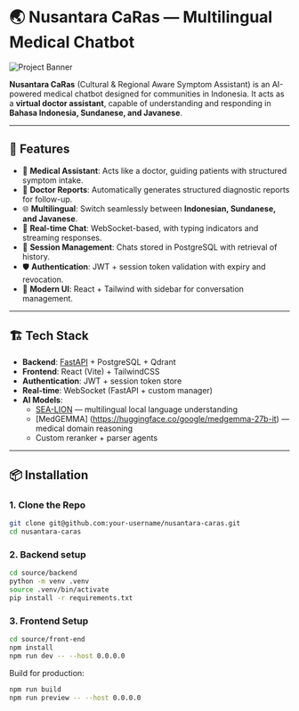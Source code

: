 # 🌏 Nusantara CaRas — Multilingual Medical Chatbot

![Project Banner](./assets/caras_logo.png)


**Nusantara CaRas** (Cultural & Regional Aware Symptom Assistant) is an AI-powered medical chatbot designed for communities in Indonesia.
It acts as a **virtual doctor assistant**, capable of understanding and responding in **Bahasa Indonesia, Sundanese, and Javanese**.

---

## 🚀 Features

- 🤖 **Medical Assistant**: Acts like a doctor, guiding patients with structured symptom intake.
- 🏥 **Doctor Reports**: Automatically generates structured diagnostic reports for follow-up.
- 🌐 **Multilingual**: Switch seamlessly between **Indonesian, Sundanese, and Javanese**.
- 🔗 **Real-time Chat**: WebSocket-based, with typing indicators and streaming responses.
- 📑 **Session Management**: Chats stored in PostgreSQL with retrieval of history.
- 🛡 **Authentication**: JWT + session token validation with expiry and revocation.
- 🎨 **Modern UI**: React + Tailwind with sidebar for conversation management.

---

## 🏗 Tech Stack

- **Backend**: [FastAPI](https://fastapi.tiangolo.com/) + PostgreSQL + Qdrant
- **Frontend**: React (Vite) + TailwindCSS
- **Authentication**: JWT + session token store
- **Real-time**: WebSocket (FastAPI + custom manager)
- **AI Models**:
  - [SEA-LION](https://huggingface.co/aisingapore/Gemma-SEA-LION-v4-27B-IT) — multilingual local language understanding
  - [MedGEMMA] (https://huggingface.co/google/medgemma-27b-it) — medical domain reasoning
  - Custom reranker + parser agents

---

## 📦 Installation

### 1. Clone the Repo
```bash
git clone git@github.com:your-username/nusantara-caras.git
cd nusantara-caras
```

### 2. Backend setup

```bash
cd source/backend
python -m venv .venv
source .venv/bin/activate
pip install -r requirements.txt
```

### 3. Frontend Setup

```bash
cd source/front-end
npm install
npm run dev -- --host 0.0.0.0
```

Build for production:

```bash
npm run build
npm run preview -- --host 0.0.0.0
```